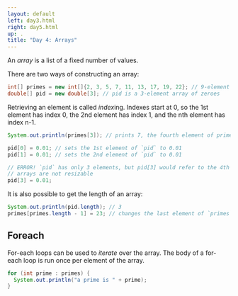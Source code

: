 ```yaml
---
layout: default
left: day3.html
right: day5.html
up: .
title: "Day 4: Arrays"
---
```


An *array* is a list of a fixed number of values.

There are two ways of constructing an array:
```java
int[] primes = new int[]{2, 3, 5, 7, 11, 13, 17, 19, 22}; // 9-element array
double[] pid = new double[3]; // pid is a 3-element array of zeroes
```

Retrieving an element is called *index*ing. Indexes start at 0, so the 1st element has index 0,
the 2nd element has index 1, and the nth element has index n-1.
```java
System.out.println(primes[3]); // prints 7, the fourth element of primes

pid[0] = 0.01; // sets the 1st element of `pid` to 0.01
pid[1] = 0.01; // sets the 2nd element of `pid` to 0.01

// ERROR! `pid` has only 3 elements, but pid[3] would refer to the 4th element
// arrays are not resizable
pid[3] = 0.01; 
```

It is also possible to get the length of an array:

```java
System.out.println(pid.length); // 3
primes[primes.length - 1] = 23; // changes the last element of `primes` (index 9-1 = index 8 = 9th element)
```

## Foreach
For-each loops can be used to *iterate* over the array.
The body of a for-each loop is run once per element of the array.

```java
for (int prime : primes) {
  System.out.println("a prime is " + prime);
}
```

